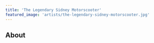```yaml
---
title: 'The Legendary Sidney Motorscooter'
featured_image: 'artists/the-legendary-sidney-motorscooter.jpg'
---
```


## About


